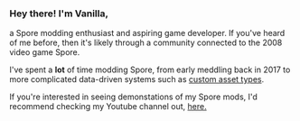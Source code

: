 <h3>Hey there! I'm Vanilla, </h3>
<p>a Spore modding enthusiast and aspiring game developer.  
If you've heard of me before, then it's likely through a community connected to the 2008 video game Spore.  </p>

I've spent a <b>lot</b> of time modding Spore, from early meddling back in 2017 to more complicated data-driven systems such as <a href="https://github.com/VanillaCold/Spore-CustomAssetTypes">custom asset types</a>.  

If you're interested in seeing demonstations of my Spore mods, I'd recommend checking my Youtube channel out, <a href="https://www.youtube.com/@vanillacoldspore">here.</a>
